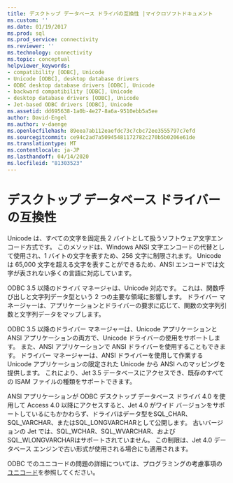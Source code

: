 ```yaml
---
title: デスクトップ データベース ドライバの互換性 |マイクロソフトドキュメント
ms.custom: ''
ms.date: 01/19/2017
ms.prod: sql
ms.prod_service: connectivity
ms.reviewer: ''
ms.technology: connectivity
ms.topic: conceptual
helpviewer_keywords:
- compatibility [ODBC], Unicode
- Unicode [ODBC], desktop database drivers
- ODBC desktop database drivers [ODBC], Unicode
- backward compatibility [ODBC], Unicode
- desktop database drivers [ODBC], Unicode
- Jet-based ODBC drivers [ODBC], Unicode
ms.assetid: dd695638-1a0b-4e27-8a6a-9510ebb5a5ee
author: David-Engel
ms.author: v-daenge
ms.openlocfilehash: 89eea7ab112eaefdc73c7cbc72ee3555797c7efd
ms.sourcegitcommit: ce94c2ad7a50945481172782c270b5b0206e61de
ms.translationtype: MT
ms.contentlocale: ja-JP
ms.lasthandoff: 04/14/2020
ms.locfileid: "81303523"
---
```

# <a name="desktop-database-driver-compatibility"></a>デスクトップ データベース ドライバーの互換性
Unicode は、すべての文字を固定長 2 バイトとして扱うソフトウェア文字エンコード方式です。 このメソッドは、Windows ANSI 文字エンコードの代替として使用され、1 バイトの文字を表すため、256 文字に制限されます。 Unicode は 65,000 文字を超える文字を表すことができるため、ANSI エンコードでは文字が表されない多くの言語に対応しています。  
  
 ODBC 3.5 以降のドライバ マネージャは、Unicode 対応です。 これは、関数呼び出しと文字列データ型という 2 つの主要な領域に影響します。 ドライバー マネージャーは、アプリケーションとドライバーの要求に応じて、関数の文字列引数と文字列データをマップします。  
  
 ODBC 3.5 以降のドライバー マネージャーは、Unicode アプリケーションと ANSI アプリケーションの両方で、Unicode ドライバーの使用をサポートします。 また、ANSI アプリケーションで ANSI ドライバーを使用することもできます。 ドライバー マネージャーは、ANSI ドライバーを使用して作業する Unicode アプリケーションの限定された Unicode から ANSI へのマッピングを提供します。 これにより、Jet 3.5 データベースにアクセスでき、既存のすべての ISAM ファイルの種類をサポートできます。  
  
 ANSI アプリケーションが ODBC デスクトップ データベース ドライバ 4.0 を使用して Access 4.0 以降にアクセスすると、Jet 4.0 がワイド バージョンをサポートしているにもかかわらず、ドライバはデータ型をSQL_CHAR、SQL_VARCHAR、またはSQL_LONGVARCHARとして公開します。 古いバージョンの Jet では、SQL_WCHAR、SQL_WVARCHAR、およびSQL_WLONGVARCHARはサポートされていません。 この制限は、Jet 4.0 データベース エンジンで古い形式が使用される場合にも適用されます。  
  
 ODBC でのユニコードの問題の詳細については、プログラミングの考慮事項の[ユニコード](../../odbc/reference/develop-app/unicode.md)を参照してください。
